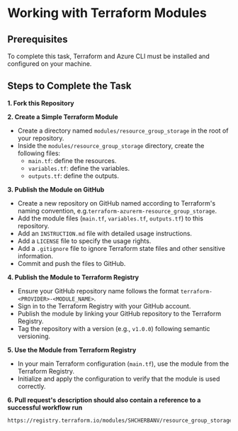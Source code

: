 # Working with Terraform Modules

## Prerequisites

To complete this task, Terraform and Azure CLI must be installed and configured on your machine.

## Steps to Complete the Task

**1. Fork this Repository**

**2. Create a Simple Terraform Module**

- Create a directory named `modules/resource_group_storage` in the root of your repository.
- Inside the `modules/resource_group_storage` directory, create the following files:
    * `main.tf`: define the resources.
    * `variables.tf`: define the variables.
    * `outputs.tf`: define the outputs.

**3. Publish the Module on GitHub**

- Create a new repository on GitHub named according to Terraform's naming convention, e.g.`terraform-azurerm-resource_group_storage`.
- Add the module files (`main.tf`, `variables.tf`, `outputs.tf`) to this repository.
- Add an `INSTRUCTION.md` file with detailed usage instructions.
- Add a `LICENSE` file to specify the usage rights.
- Add a `.gitignore` file to ignore Terraform state files and other sensitive information.
- Commit and push the files to GitHub.

**4. Publish the Module to Terraform Registry**

- Ensure your GitHub repository name follows the format `terraform-<PROVIDER>-<MODULE_NAME>`.
- Sign in to the Terraform Registry with your GitHub account.
- Publish the module by linking your GitHub repository to the Terraform Registry.
- Tag the repository with a version (e.g., `v1.0.0`) following semantic versioning.

**5. Use the Module from Terraform Registry**

- In your main Terraform configuration (`main.tf`), use the module from the Terraform Registry.
- Initialize and apply the configuration to verify that the module is used correctly.

**6. Pull request's description should also contain a reference to a successful workflow run**




```
https://registry.terraform.io/modules/SHCHERBANV/resource_group_storage/azurerm/latest
```
